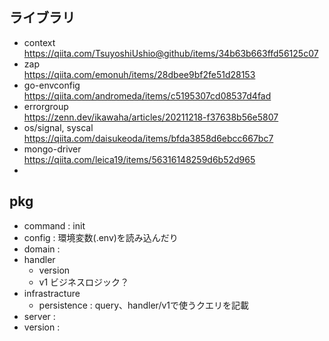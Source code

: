 ## ライブラリ 
 - context  
    https://qiita.com/TsuyoshiUshio@github/items/34b63b663ffd56125c07  
 - zap  
    https://qiita.com/emonuh/items/28dbee9bf2fe51d28153  
 - go-envconfig  
    https://qiita.com/andromeda/items/c5195307cd08537d4fad  
 - errorgroup  
    https://zenn.dev/ikawaha/articles/20211218-f37638b56e5807  
 - os/signal, syscal  
    https://qiita.com/daisukeoda/items/bfda3858d6ebcc667bc7  
 - mongo-driver  
    https://qiita.com/leica19/items/56316148259d6b52d965  
 - 

 ## pkg
- command     : init 
- config      : 環境変数(.env)を読み込んだり
- domain      :  
- handler
    - version    
    - v1 ビジネスロジック？  
- infrastracture
    - persistence : query、handler/v1で使うクエリを記載  
- server      :  
- version     :  